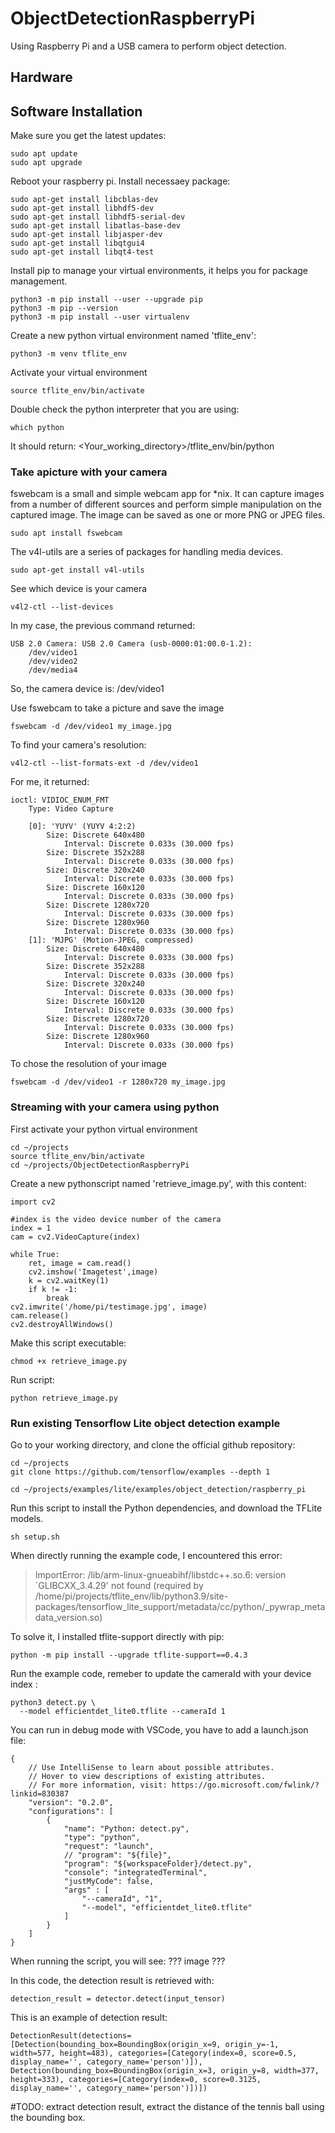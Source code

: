 # ObjectDetectionRaspberryPi
Using Raspberry Pi and a USB camera to perform object detection.

## Hardware 


## Software Installation
Make sure you get the latest updates:
```
sudo apt update
sudo apt upgrade
```
Reboot your raspberry pi.
Install necessaey package:
```
sudo apt-get install libcblas-dev
sudo apt-get install libhdf5-dev
sudo apt-get install libhdf5-serial-dev
sudo apt-get install libatlas-base-dev
sudo apt-get install libjasper-dev 
sudo apt-get install libqtgui4 
sudo apt-get install libqt4-test
```
Install pip to manage your virtual environments, it helps you for package management.
```
python3 -m pip install --user --upgrade pip
python3 -m pip --version
python3 -m pip install --user virtualenv

```
Create a new python virtual environment named 'tflite_env':
```
python3 -m venv tflite_env
```
Activate your virtual environment
```
source tflite_env/bin/activate
```
Double check the python interpreter that you are using:
```
which python
```
It should return: <Your_working_directory>/tflite_env/bin/python

### Take apicture with your camera 
fswebcam is a small and simple webcam app for *nix. It can capture images from a number of different sources and perform simple manipulation on the captured image. The image can be saved as one or more PNG or JPEG files.
```
sudo apt install fswebcam
```
The v4l-utils are a series of packages for handling media devices.
```
sudo apt-get install v4l-utils
```
See which device is your camera
```
v4l2-ctl --list-devices
```
In my case, the previous command returned:
```
USB 2.0 Camera: USB 2.0 Camera (usb-0000:01:00.0-1.2):
	/dev/video1
	/dev/video2
	/dev/media4
```
So, the camera device is: /dev/video1

Use fswebcam to take a picture and save the image
```
fswebcam -d /dev/video1 my_image.jpg
```
To find your camera's resolution:
```
v4l2-ctl --list-formats-ext -d /dev/video1
```
For me, it returned: 
```
ioctl: VIDIOC_ENUM_FMT
	Type: Video Capture

	[0]: 'YUYV' (YUYV 4:2:2)
		Size: Discrete 640x480
			Interval: Discrete 0.033s (30.000 fps)
		Size: Discrete 352x288
			Interval: Discrete 0.033s (30.000 fps)
		Size: Discrete 320x240
			Interval: Discrete 0.033s (30.000 fps)
		Size: Discrete 160x120
			Interval: Discrete 0.033s (30.000 fps)
		Size: Discrete 1280x720
			Interval: Discrete 0.033s (30.000 fps)
		Size: Discrete 1280x960
			Interval: Discrete 0.033s (30.000 fps)
	[1]: 'MJPG' (Motion-JPEG, compressed)
		Size: Discrete 640x480
			Interval: Discrete 0.033s (30.000 fps)
		Size: Discrete 352x288
			Interval: Discrete 0.033s (30.000 fps)
		Size: Discrete 320x240
			Interval: Discrete 0.033s (30.000 fps)
		Size: Discrete 160x120
			Interval: Discrete 0.033s (30.000 fps)
		Size: Discrete 1280x720
			Interval: Discrete 0.033s (30.000 fps)
		Size: Discrete 1280x960
			Interval: Discrete 0.033s (30.000 fps)
```
To chose the resolution of your image
```
fswebcam -d /dev/video1 -r 1280x720 my_image.jpg
```
### Streaming with your camera using python
First activate your python virtual environment
```
cd ~/projects
source tflite_env/bin/activate
cd ~/projects/ObjectDetectionRaspberryPi
```
Create a new pythonscript named 'retrieve_image.py', with this content:
```
import cv2

#index is the video device number of the camera 
index = 1
cam = cv2.VideoCapture(index)

while True:
	ret, image = cam.read()
	cv2.imshow('Imagetest',image)
	k = cv2.waitKey(1)
	if k != -1:
		break
cv2.imwrite('/home/pi/testimage.jpg', image)
cam.release()
cv2.destroyAllWindows()
```
Make this script executable:
```
chmod +x retrieve_image.py 
```
Run script:
```
python retrieve_image.py
```
### Run existing Tensorflow Lite object detection example

Go to your working directory, and clone the official github repository:
```
cd ~/projects
git clone https://github.com/tensorflow/examples --depth 1
```

```
cd ~/projects/examples/lite/examples/object_detection/raspberry_pi
```

Run this script to install the Python dependencies, and download the TFLite models. 
```
sh setup.sh
```
When directly running the example code, I encountered this error:

> ImportError: /lib/arm-linux-gnueabihf/libstdc++.so.6: version `GLIBCXX_3.4.29' not found (required by /home/pi/projects/tflite_env/lib/python3.9/site-packages/tensorflow_lite_support/metadata/cc/python/_pywrap_metadata_version.so)

To solve it, I installed tflite-support directly with pip:
```
python -m pip install --upgrade tflite-support==0.4.3
```

Run the example code, remeber to update the cameraId with your device index :
```
python3 detect.py \
  --model efficientdet_lite0.tflite --cameraId 1
```
You can run in debug mode with VSCode, you have to add a launch.json file:
```
{
    // Use IntelliSense to learn about possible attributes.
    // Hover to view descriptions of existing attributes.
    // For more information, visit: https://go.microsoft.com/fwlink/?linkid=830387
    "version": "0.2.0",
    "configurations": [
        {
            "name": "Python: detect.py",
            "type": "python",
            "request": "launch",
            // "program": "${file}",
            "program": "${workspaceFolder}/detect.py",
            "console": "integratedTerminal",
            "justMyCode": false,
            "args" : [
                "--cameraId", "1",
                "--model", "efficientdet_lite0.tflite"
            ]
        }
    ]
}
```
When running the script, you will see: ??? image ???

In this code, the detection result is retrieved with:
```
detection_result = detector.detect(input_tensor)
```
This is an example of detection result:
```
DetectionResult(detections=[Detection(bounding_box=BoundingBox(origin_x=9, origin_y=-1, width=577, height=483), categories=[Category(index=0, score=0.5, display_name='', category_name='person')]), Detection(bounding_box=BoundingBox(origin_x=3, origin_y=8, width=377, height=333), categories=[Category(index=0, score=0.3125, display_name='', category_name='person')])])
```

#TODO: extract detection result, extract the distance of the tennis ball using the bounding box.  